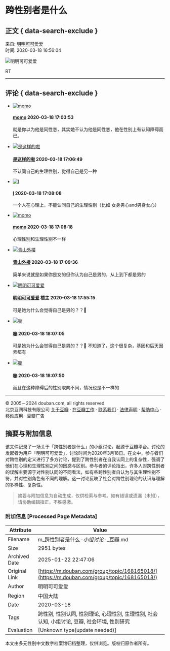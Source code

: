 # 跨性别者是什么

## 正文 { data-search-exclude }


来自: [明明可可爱爱](https://www.douban.com/people/209217326/)  
时间: 2020-03-18 16:56:04

![明明可可爱爱](https://img3.doubanio.com/view/group_topic/l/public/p255461362.webp)

RT

---

## 评论 { data-search-exclude }

- [![momo](https://img3.doubanio.com/icon/up144508854-7.jpg)](https://www.douban.com/people/144508854/)  
  #### [momo](https://www.douban.com/people/144508854/) 2020-03-18 17:03:53  
  就是你以为他是同性恋，其实她不认为他是同性恋，他在性别上有认知障碍而已。
  
- [![是这样的啦](https://img3.doubanio.com/icon/up197090033-3.jpg)](https://www.douban.com/people/197090033/)  
  #### [是这样的啦](https://www.douban.com/people/197090033/) 2020-03-18 17:06:49  
  不认同自己的生理性别，觉得自己是另一种

- [![I](https://img3.doubanio.com/icon/up189053924-2.jpg)](https://www.douban.com/people/189053924/)  
  #### [I](https://www.douban.com/people/189053924/) 2020-03-18 17:08:08  
  一个人在心理上，不能认同自己的生理性别（比如 女身男心and男身女心）

- [![momo](https://img9.doubanio.com/icon/up135636943-6.jpg)](https://www.douban.com/people/135636943/)  
  #### [momo](https://www.douban.com/people/135636943/) 2020-03-18 17:08:18  
  心理性别和生理性别不一样

- [![青山外楼](https://img2.doubanio.com/icon/up203112040-1.jpg)](https://www.douban.com/people/203112040/)  
  #### [青山外楼](https://www.douban.com/people/203112040/) 2020-03-18 17:09:36  
  简单来说就是如果你是女的但你认为自己是男的，从上到下都是男的

- [![明明可可爱爱](https://img9.doubanio.com/icon/up209217326-6.jpg)](https://www.douban.com/people/209217326/)  
  #### [明明可可爱爱](https://www.douban.com/people/209217326/) 楼主 2020-03-18 17:55:15  
  可是她为什么会觉得自己是男的？？🤔

- [![嘣](https://img1.doubanio.com/icon/up49687904-10.jpg)](https://www.douban.com/people/49687904/)  
  #### [嘣](https://www.douban.com/people/49687904/) 2020-03-18 18:07:05  
  可是她为什么会觉得自己是男的？？🤔 不知道了，这个很复杂，基因和后天因素都有

- [![嘣](https://img1.doubanio.com/icon/up49687904-10.jpg)](https://www.douban.com/people/49687904/)  
  #### [嘣](https://www.douban.com/people/49687904/) 2020-03-18 18:07:50  
  而且在这种障碍后的性别取向不同，情况也是不一样的

---

© 2005－2024 douban.com, all rights reserved  
北京豆网科技有限公司 [关于豆瓣](https://www.douban.com/about) · [在豆瓣工作](https://www.douban.com/jobs) · [联系我们](https://www.douban.com/about?topic=contactus) · [法律声明](https://www.douban.com/about/legal) · [帮助中心](https://help.douban.com/group) · [移动应用](https://www.douban.com/doubanapp/) · [豆瓣广告](https://www.douban.com/partner/)
<!-- tcd_original_link https://m.douban.com/group/topic/168165018/ -->


## 摘要与附加信息

<!-- tcd_abstract -->
该文件记录了一场关于「跨性别者是什么」的小组讨论，起源于豆瓣平台。讨论的发起者为用户「明明可可爱爱」，讨论时间为2020年3月18日。在文中，参与者们对跨性别的定义进行了多方讨论，提到了跨性别者在自我认同上的复杂性，强调了他们在心理和生理性别之间的困惑与区别。参与者的评论指出，许多人对跨性别者的误解主要源于对性别认同的不同看法，如有些跨性别者自认为与其生理性别不符，并对性别角色有不同的理解。这一讨论反映了社会对跨性别理论的认识与理解的多样性、复杂性。
<!-- tcd_abstract_end -->

> 摘要与附加信息为自动生成，仅供检索与参考。如有错误或遗漏（未知），请协助编辑指正，不胜感激。

### 附加信息 [Processed Page Metadata]

| Attribute       | Value                                  |
|-----------------|----------------------------------------|
| Filename        | m_跨性别者是什么-_小组讨论_-_豆瓣.md                             |
| Size            | 2951 bytes                           |
| Archived Date   | 2025-01-22 22:47:06                             |
| Original Link   | [https://m.douban.com/group/topic/168165018/](https://m.douban.com/group/topic/168165018/)                       |
| Author          | 明明可可爱爱                               |
| Region          | 中国大陆                               |
| Date            | 2020-03-18                                 |
| Tags            | 跨性别, 性别认同, 性别理论, 心理性别, 生理性别, 社会认知, 小组讨论, 豆瓣, 社会环境, 性别研究                                 |
| Evaluation            | [Unknown type(update needed)]                                 |
<!-- tcd_table_end -->

本文由多元性别中文数字档案馆归档整理，仅供浏览。版权归原作者所有。
